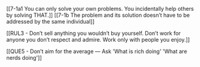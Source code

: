 [[7-1a1 You can only solve your own problems. You incidentally help others by solving THAT.]]
[[7-1b The problem and its solution doesn’t have to be addressed by the same individual]]

[[RUL3 - Don’t sell anything you wouldn’t buy yourself. Don’t work for anyone you don’t respect and admire. Work only with people you enjoy.]]

[[QUE5 - Don’t aim for the average — Ask 'What is rich doing' 'What are nerds doing']]